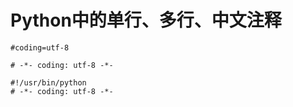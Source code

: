 # Python中的单行、多行、中文注释

```
#coding=utf-8
```

```
# -*- coding: utf-8 -*-
```

```
#!/usr/bin/python  
# -*- coding: utf-8 -*-
```



